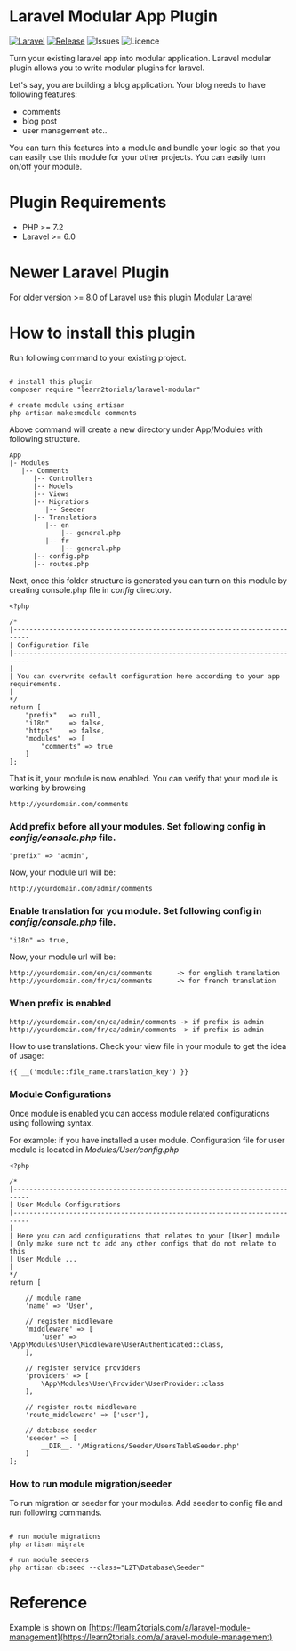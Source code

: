 # Laravel Modular App Plugin

[![Laravel](https://img.shields.io/badge/laravel-5-orange.svg)](http://laravel.com)
[![Release](https://poser.pugx.org/learn2torials/laravel-modular/v/stable)](https://github.com/learn2torials/laravel-modular/releases)
![Issues](https://img.shields.io/github/issues/learn2torials/laravel-modular.svg)
![Licence](https://img.shields.io/github/license/learn2torials/laravel-modular.svg)

Turn your existing laravel app into modular application. Laravel modular plugin allows you to write modular plugins for laravel.

Let's say, you are building a blog application. Your blog needs to have following features:

- comments
- blog post
- user management etc..

You can turn this features into a module and bundle your logic so that you can easily use this module for your other projects. You can easily turn on/off your module.

# Plugin Requirements

- PHP >= 7.2
- Laravel >= 6.0

# Newer Laravel Plugin
For older version >= 8.0 of Laravel use this plugin [Modular Laravel](https://packagist.org/packages/learn2torials/modular-laravel)


# How to install this plugin

Run following command to your existing project.

```

# install this plugin
composer require "learn2torials/laravel-modular"

# create module using artisan
php artisan make:module comments
```

Above command will create a new directory under App/Modules with following structure.

```
App
|- Modules
   |-- Comments
      |-- Controllers
      |-- Models
      |-- Views
      |-- Migrations
         |-- Seeder
      |-- Translations
         |-- en
             |-- general.php
         |-- fr
             |-- general.php
      |-- config.php
      |-- routes.php
```

Next, once this folder structure is generated you can turn on this module by creating console.php file in _config_ directory.

```
<?php

/*
|--------------------------------------------------------------------------
| Configuration File
|--------------------------------------------------------------------------
|
| You can overwrite default configuration here according to your app requirements.
|
*/
return [
    "prefix"   => null,
    "i18n"     => false,
    "https"    => false,
    "modules"  => [
        "comments" => true
    ]
];
```

That is it, your module is now enabled. You can verify that your module is working by browsing

```
http://yourdomain.com/comments
```

### Add prefix before all your modules. Set following config in _config/console.php_ file.

```
"prefix" => "admin",
```

Now, your module url will be:

```
http://yourdomain.com/admin/comments
```

### Enable translation for you module. Set following config in _config/console.php_ file.

```
"i18n" => true,
```

Now, your module url will be:

```
http://yourdomain.com/en/ca/comments      -> for english translation
http://yourdomain.com/fr/ca/comments      -> for french translation
```

### When prefix is enabled

```
http://yourdomain.com/en/ca/admin/comments -> if prefix is admin
http://yourdomain.com/fr/ca/admin/comments -> if prefix is admin
```

How to use translations. Check your view file in your module to get the idea of usage:

```
{{ __('module::file_name.translation_key') }}
```

### Module Configurations

Once module is enabled you can access module related configurations using following syntax.

For example: if you have installed a user module. Configuration file for user module is located in _Modules/User/config.php_

```
<?php

/*
|--------------------------------------------------------------------------
| User Module Configurations
|--------------------------------------------------------------------------
|
| Here you can add configurations that relates to your [User] module
| Only make sure not to add any other configs that do not relate to this
| User Module ...
|
*/
return [

    // module name
    'name' => 'User',

    // register middleware
    'middleware' => [
        'user' => \App\Modules\User\Middleware\UserAuthenticated::class,
    ],

    // register service providers
    'providers' => [
        \App\Modules\User\Provider\UserProvider::class
    ],

    // register route middleware
    'route_middleware' => ['user'],

    // database seeder
    'seeder' => [
        __DIR__. '/Migrations/Seeder/UsersTableSeeder.php'
    ]
];
```

### How to run module migration/seeder

To run migration or seeder for your modules. Add seeder to config file and run following commands.

```

# run module migrations
php artisan migrate

# run module seeders
php artisan db:seed --class="L2T\Database\Seeder"
```

# Reference

Example is shown on [https://learn2torials.com/a/laravel-module-management](https://learn2torials.com/a/laravel-module-management)
